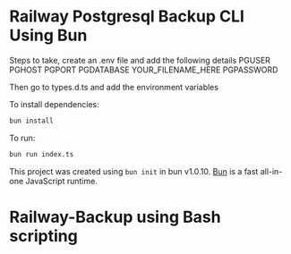 # Railway Postgresql Backup CLI Using Bun

Steps to take, create an .env file and add the following details 
PGUSER
PGHOST
PGPORT
PGDATABASE
YOUR_FILENAME_HERE
PGPASSWORD

Then go to types.d.ts and add the environment variables

To install dependencies:

```bash
bun install
```

To run:

```bash
bun run index.ts
```

This project was created using `bun init` in bun v1.0.10. [Bun](https://bun.sh) is a fast all-in-one JavaScript runtime.
# Railway-Backup using Bash scripting
